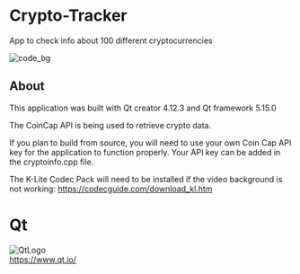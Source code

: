 # Crypto-Tracker
 App to check info about 100 different cryptocurrencies  
 
![code_bg](https://user-images.githubusercontent.com/22214754/141690798-2e974d81-b455-4ab6-a2fe-f42102b60006.gif)    

## About

This application was built with Qt creator 4.12.3 and Qt framework 5.15.0  

The CoinCap API is being used to retrieve crypto data.   

If you plan to build from source, you will need to use your own Coin Cap API key for the application to function properly. Your API key can be added in the cryptoinfo.cpp file.  

The K-Lite Codec Pack will need to be installed if the video background is not working: https://codecguide.com/download_kl.htm  

# Qt  
![QtLogo](https://user-images.githubusercontent.com/22214754/179895211-d52559ab-35df-4fcc-bf69-7377739330d4.png)  
https://www.qt.io/  




